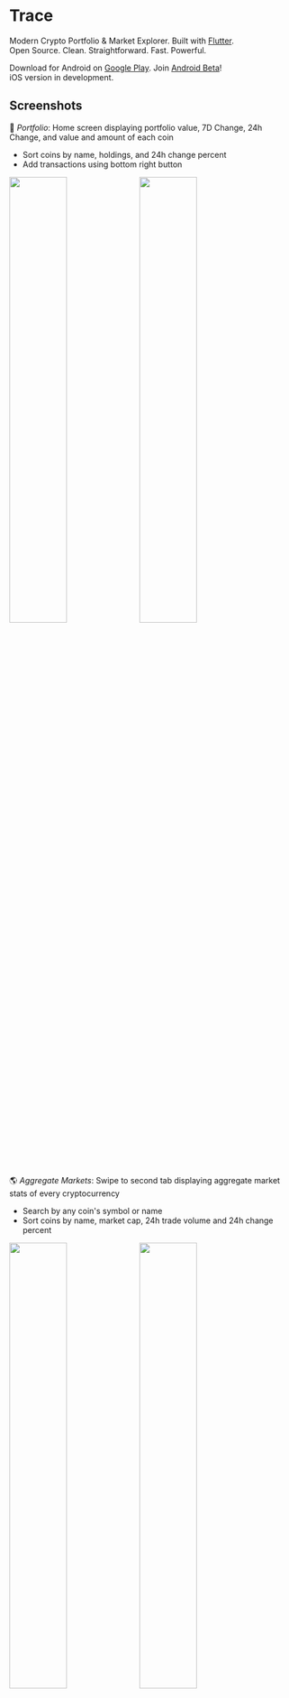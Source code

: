 # Trace
Modern Crypto Portfolio & Market Explorer. Built with [Flutter](https://github.com/flutter/flutter).  
Open Source. Clean. Straightforward. Fast. Powerful.

Download for Android on [Google Play](https://play.google.com/store/apps/details?id=com.trentpiercy.trace). Join [Android Beta](https://play.google.com/apps/testing/com.trentpiercy.trace)!  
iOS version in development.

## Screenshots
💸 <i>Portfolio</i>: Home screen displaying portfolio value, 7D Change, 24h Change, and value and amount of each coin
- Sort coins by name, holdings, and 24h change percent
- Add transactions using bottom right button

<img src="https://raw.githubusercontent.com/trentpiercy/trace/master/screenshots/flutter_01.png" width="45%"> <img src="https://raw.githubusercontent.com/trentpiercy/trace/master/screenshots/flutter_04.png" width="45%">

🌎 <i>Aggregate Markets</i>: Swipe to second tab displaying aggregate market stats of every cryptocurrency
- Search by any coin's symbol or name
- Sort coins by name, market cap, 24h trade volume and 24h change percent

<img src="https://raw.githubusercontent.com/trentpiercy/trace/master/screenshots/flutter_02.png" width="45%"> <img src="https://raw.githubusercontent.com/trentpiercy/trace/master/screenshots/flutter_03.png" width="45%">

📈 <i>Portfolio Timeline</i>: Navigate to timeline through drawer menu or swipe from breakdown
- Tap clock to control timeline period from 1 day to all
- Includes portfolio value high/low, change percent and change amount over period
- Scroll down to view all transaction history

💵 <i>Portfolio Breakdown</i>: Navigate to breakdown through drawer menu or swipe from timeline
- Pie chart breakdown of portfolio
- Displays total portfolio value, net percent, net amount and total cost
- Lists each coin as percent of total portfolio

<img src="https://raw.githubusercontent.com/trentpiercy/trace/master/screenshots/flutter_07.png" width="30%"> <img src="https://raw.githubusercontent.com/trentpiercy/trace/master/screenshots/flutter_09.png" width="30%"> <img src="https://raw.githubusercontent.com/trentpiercy/trace/master/screenshots/flutter_10.png" width="30%">

📊 <i>Detailed Market Data</i>: Tap on any coin to view detailed market data
- Tap clock to control candlestick data period from 1 hour to 1 year
- Includes price high/low and change percent over period
- Tap arrows to control candlestick width from 1 minute to 14 days
- Swipe to view list of all exchanges for specific coin
- Includes 24h trade volume along with price and 24h change
- Sort by exchange name, 24h volume, price and 24h change
- Tap on any exchange to get even more detailed data

<img src="https://raw.githubusercontent.com/trentpiercy/trace/master/screenshots/flutter_11.png" width="30%"> <img src="https://raw.githubusercontent.com/trentpiercy/trace/master/screenshots/flutter_12.png" width="30%"> <img src="https://raw.githubusercontent.com/trentpiercy/trace/master/screenshots/flutter_17.png" width="30%">

☀️ <i>Light Theme</i>

<img src="https://raw.githubusercontent.com/trentpiercy/trace/master/screenshots/flutter_13.png" width="45%"> <img src="https://raw.githubusercontent.com/trentpiercy/trace/master/screenshots/flutter_16.png" width="45%">

🌙 <i>OLED Dark Theme</i>

<img src="https://raw.githubusercontent.com/trentpiercy/trace/master/screenshots/flutter_14.png" width="45%"> <img src="https://raw.githubusercontent.com/trentpiercy/trace/master/screenshots/flutter_15.png" width="45%">m

⚙️ <i>Settings</i>: Navigate to settings through drawer menu
- Theme Toggles: automatic, light, dark and dark OLED
- Abbreviate Numbers switch
- Export/Import portfolio JSON to/from text
- Clear Portfolio

<img src="https://raw.githubusercontent.com/trentpiercy/trace/master/screenshots/flutter_05.png" width="45%"> <img src="https://raw.githubusercontent.com/trentpiercy/trace/master/screenshots/flutter_06.png" width="45%">

## Building Source
- Set your working directory to the root of your git clone
- Make sure your Android SDK and Flutter are up to date (`flutter upgrade`)
- Execute `flutter run`